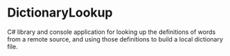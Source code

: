 # DictionaryLookup
C# library and console application for looking up the definitions of words from a remote source, and using those definitions to build a local dictionary file.
